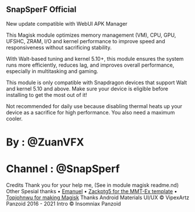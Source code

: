 ## SnapSperF Official

New update compatible with WebUI
APK Manager

This Magisk module optimizes memory management (VM), CPU, GPU, UFSHC, ZRAM, I/O and kernel performance to improve speed and responsiveness without sacrificing stability.

 With Walt-based tuning and kernel 5.10+, this module ensures the system runs more efficiently, reduces lag, and improves overall performance, especially in multitasking and gaming.
 
 This module is only compatible with Snapdragon devices that support Walt and kernel 5.10 and above. Make sure your device is eligible before installing to get the most out of it!
 
 Not recommended for daily use because disabling thermal heats up your device as a sacrifice for high performance. You also need a maximum cooler. 

# By : @ZuanVFX  
# Channel : @SnapSperf

Credits
Thank you for your help me, 
(See in module magisk readme.nd)
Other Spesial thanks
• [Emanuel](https://t.me/EmanuelCN0)
• [Zackptg5 for the MMT-Ex template](https://github.com/Zackptg5)
• [Topjohnwu for making Magisk](https://github.com/topjohnwu)
Thanks Android Materials UI/UX
© VipexArtz Panzoid 2016 - 2021 Intro
© Insomniax Panzoid
